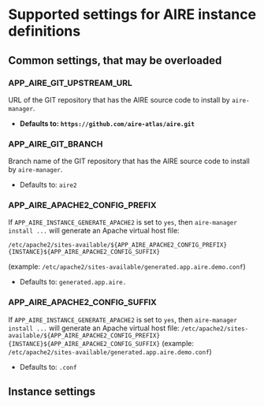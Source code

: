 # Supported settings for AIRE instance definitions

## Common settings, that may be overloaded

### APP_AIRE_GIT_UPSTREAM_URL

URL of the GIT repository that has the AIRE source code to install by
``` aire-manager ```.

* **Defaults to: ``` https://github.com/aire-atlas/aire.git ```**


### APP_AIRE_GIT_BRANCH

Branch name of the GIT repository that has the AIRE source code to
install by ``` aire-manager ```.

* Defaults to: ``` aire2 ```


### APP_AIRE_APACHE2_CONFIG_PREFIX

If ``` APP_AIRE_INSTANCE_GENERATE_APACHE2 ``` is set to ``` yes ```,
then ``` aire-manager install ... ``` will generate an Apache virtual
host file:
```
/etc/apache2/sites-available/${APP_AIRE_APACHE2_CONFIG_PREFIX}{INSTANCE}${APP_AIRE_APACHE2_CONFIG_SUFFIX}
```
(example: ```/etc/apache2/sites-available/generated.app.aire.demo.conf```)

* Defaults to: ``` generated.app.aire. ```


### APP_AIRE_APACHE2_CONFIG_SUFFIX

If ``` APP_AIRE_INSTANCE_GENERATE_APACHE2 ``` is set to ``` yes ```,
then ``` aire-manager install ... ``` will generate an Apache virtual
host file:
```/etc/apache2/sites-available/${APP_AIRE_APACHE2_CONFIG_PREFIX}{INSTANCE}${APP_AIRE_APACHE2_CONFIG_SUFFIX}```
(example: ```/etc/apache2/sites-available/generated.app.aire.demo.conf```)

* Defaults to: ``` .conf ```


## Instance settings
